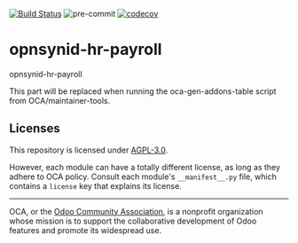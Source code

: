 [![Build Status](https://travis-ci.com/open-synergy/opnsynid-hr-payroll.svg?branch=8.0)](https://travis-ci.com/open-synergy/opnsynid-hr-payroll)
![pre-commit](https://github.com/open-synergy/opnsynid-hr-payroll/actions/workflows/pre-commit.yml/badge.svg)
[![codecov](https://codecov.io/gh/open-synergy/opnsynid-hr-payroll/branch/8.0/graph/badge.svg)](https://codecov.io/gh/open-synergy/opnsynid-hr-payroll)

<!-- /!\ do not modify above this line -->

# opnsynid-hr-payroll

opnsynid-hr-payroll

<!-- /!\ do not modify below this line -->

<!-- prettier-ignore-start -->

[//]: # (addons)

This part will be replaced when running the oca-gen-addons-table script from OCA/maintainer-tools.

[//]: # (end addons)

<!-- prettier-ignore-end -->

## Licenses

This repository is licensed under [AGPL-3.0](LICENSE).

However, each module can have a totally different license, as long as they adhere to OCA
policy. Consult each module's `__manifest__.py` file, which contains a `license` key
that explains its license.

----

OCA, or the [Odoo Community Association](http://odoo-community.org/), is a nonprofit
organization whose mission is to support the collaborative development of Odoo features
and promote its widespread use.

